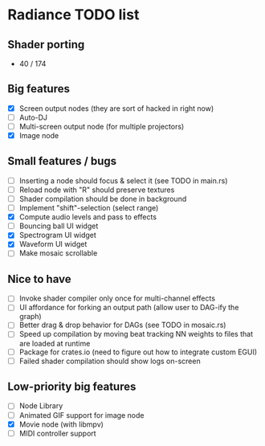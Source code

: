 Radiance TODO list
==================

Shader porting
--------------

* 40 / 174

Big features
------------

* [X] Screen output nodes (they are sort of hacked in right now)
* [ ] Auto-DJ
* [ ] Multi-screen output node (for multiple projectors)
* [X] Image node

Small features / bugs
---------------------

* [ ] Inserting a node should focus & select it (see TODO in main.rs)
* [ ] Reload node with "R" should preserve textures
* [ ] Shader compilation should be done in background
* [ ] Implement "shift"-selection (select range)
* [X] Compute audio levels and pass to effects
* [ ] Bouncing ball UI widget
* [X] Spectrogram UI widget
* [X] Waveform UI widget
* [ ] Make mosaic scrollable

Nice to have
------------

* [ ] Invoke shader compiler only once for multi-channel effects
* [ ] UI affordance for forking an output path (allow user to DAG-ify the graph)
* [ ] Better drag & drop behavior for DAGs (see TODO in mosaic.rs)
* [ ] Speed up compilation by moving beat tracking NN weights to files that are loaded at runtime
* [ ] Package for crates.io (need to figure out how to integrate custom EGUI)
* [ ] Failed shader compilation should show logs on-screen

Low-priority big features
-------------------------

* [ ] Node Library
* [ ] Animated GIF support for image node
* [X] Movie node (with libmpv)
* [ ] MIDI controller support

